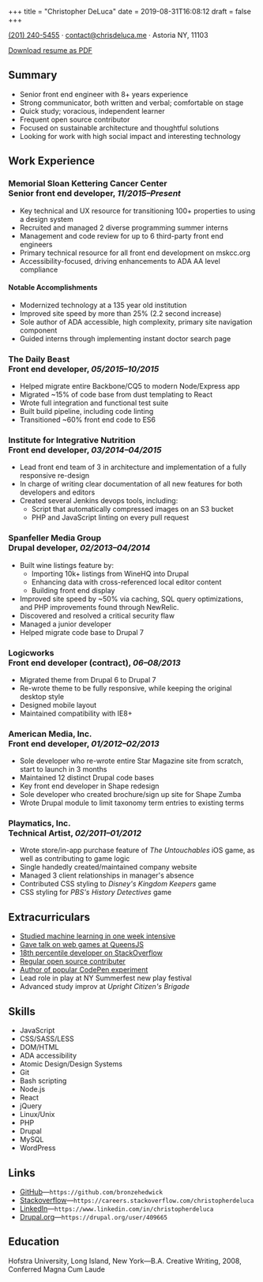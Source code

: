+++
title = "Christopher DeLuca"
date = 2019-08-31T16:08:12
draft = false
+++

<a href="tel:+12012405455">(201) 240-5455</a> · <a href="mailto:contact@chrisdeluca.me">contact@chrisdeluca.me</a> · Astoria NY, 11103

<div class="remove-from-pdf">
  <a href="/page/chris-deluca-resume.pdf" download>Download resume as PDF</a>
</div>

## Summary

- Senior front end engineer with 8+ years experience
- Strong communicator, both written and verbal; comfortable on stage
- Quick study; voracious, independent learner
- Frequent open source contributor
- Focused on sustainable architecture and thoughtful solutions
- Looking for work with high social impact and interesting technology

## Work Experience

### Memorial Sloan Kettering Cancer Center<br> Senior front end developer, _11/2015–Present_

- Key technical and UX resource for transitioning 100+ properties to using a design system
- Recruited and managed 2 diverse programming summer interns
- Management and code review for up to 6 third-party front end engineers
- Primary technical resource for all front end development on mskcc.org
- Accessibility-focused, driving enhancements to ADA AA level compliance

#### Notable Accomplishments

- Modernized technology at a 135 year old institution
- Improved site speed by more than 25% (2.2 second increase)
- Sole author of ADA accessible, high complexity, primary site navigation component
- Guided interns through implementing instant doctor search page

### The Daily Beast<br>Front end developer, _05/2015–10/2015_

- Helped migrate entire Backbone/CQ5 to modern Node/Express app
- Migrated ~15% of code base from dust templating to React
- Wrote full integration and functional test suite
- Built build pipeline, including code linting
- Transitioned ~60% front end code to ES6
<!-- - and performed a performance audit and improvement. -->

### Institute for Integrative Nutrition<br>Front end developer, _03/2014–04/2015_

- Lead front end team of 3 in architecture and implementation of a fully responsive re-design
- In charge of writing clear documentation of all new features for both developers and editors
- Created several Jenkins devops tools, including:
  - Script that automatically compressed images on an S3 bucket
  - PHP and JavaScript linting on every pull request

### Spanfeller Media Group<br>Drupal developer, _02/2013–04/2014_

- Built wine listings feature by:
    - Importing 10k+ listings from WineHQ into Drupal
    - Enhancing data with cross-referenced local editor content
    - Building front end display
- Improved site speed by ~50% via caching, SQL query optimizations, and PHP improvements found through NewRelic.
- Discovered and resolved a critical security flaw
- Managed a junior developer
- Helped migrate code base to Drupal 7

### Logicworks<br>Front end developer (contract), _06–08/2013_

- Migrated theme from Drupal 6 to Drupal 7
- Re-wrote theme to be fully responsive, while keeping the original desktop style
- Designed mobile layout
- Maintained compatibility with IE8+

### American Media, Inc.<br>Front end developer, _01/2012–02/2013_

- Sole developer who re-wrote entire Star Magazine site from scratch, start to launch in 3 months
- Maintained 12 distinct Drupal code bases
- Key front end developer in Shape redesign
- Sole developer who created brochure/sign up site for Shape Zumba
- Wrote Drupal module to limit taxonomy term entries to existing terms

### Playmatics, Inc.<br>Technical Artist, _02/2011–01/2012_

- Wrote store/in-app purchase feature of _The Untouchables_ iOS game, as well as contributing to game logic
- Single handedly created/maintained company website
- Managed 3 client relationships in manager's absence
- Contributed CSS styling to _Disney's Kingdom Keepers_ game
- CSS styling for _PBS's History Detectives_ game

## Extracurriculars

- [Studied machine learning in one week intensive](https://www.chrisdeluca.me/article/machine-learning/)
- [Gave talk on web games at QueensJS](https://www.chrisdeluca.me/article/queens-js-presentation/)
- [18th percentile developer on StackOverflow](https://stackoverflow.com/users/1143575/bronzehedwick)
- [Regular open source contributer](https://github.com/bronzehedwick)
- [Author of popular CodePen experiment](https://codepen.io/bronzehedwick/pen/JdJvLm)
- Lead role in play at NY Summerfest new play festival
- Advanced study improv at _Upright Citizen's Brigade_

## Skills

- JavaScript
- CSS/SASS/LESS
- DOM/HTML
- ADA accessibility
- Atomic Design/Design Systems
- Git
- Bash scripting
- Node.js
- React
- jQuery
- Linux/Unix
- PHP
- Drupal
- MySQL
- WordPress

## Links

- [GitHub](https://github.com/bronzehedwick)—`https://github.com/bronzehedwick`
- [Stackoverflow](https://careers.stackoverflow.com/christopherdeluca)—`https://careers.stackoverflow.com/christopherdeluca`
- [LinkedIn](https://www.linkedin.com/in/christopherdeluca)—`https://www.linkedin.com/in/christopherdeluca`
- [Drupal.org](https://drupal.org/user/409665)—`https://drupal.org/user/409665`


## Education

Hofstra University, Long Island, New York—B.A. Creative Writing, 2008, Conferred Magna Cum Laude
